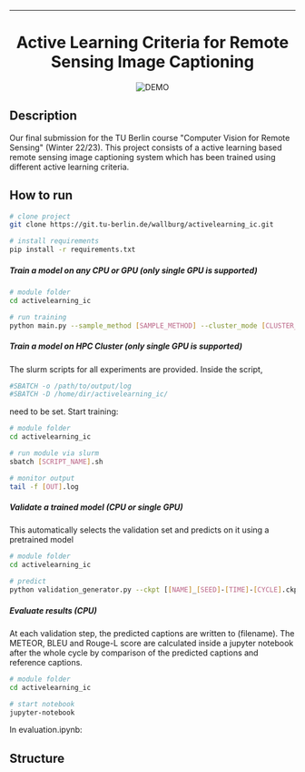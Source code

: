 ---

<div align="center">    
 
# Active Learning Criteria for Remote Sensing Image Captioning     
<!--  
[![Paper](http://img.shields.io/badge/paper-arxiv.1001.2234-B31B1B.svg)](https://www.nature.com/articles/nature14539)
[![Conference](http://img.shields.io/badge/NeurIPS-2019-4b44ce.svg)](https://papers.nips.cc/book/advances-in-neural-information-processing-systems-31-2018)
[![Conference](http://img.shields.io/badge/ICLR-2019-4b44ce.svg)](https://papers.nips.cc/book/advances-in-neural-information-processing-systems-31-2018)
[![Conference](http://img.shields.io/badge/AnyConference-year-4b44ce.svg)](https://papers.nips.cc/book/advances-in-neural-information-processing-systems-31-2018)  
--> 
![DEMO](https://lowlorenz-remotesensingwebapp-app-limtid.streamlit.app/)


<!--  
Conference   
-->   
</div>
 
## Description   
Our final submission for the TU Berlin course "Computer Vision for Remote Sensing" (Winter 22/23).
This project consists of a active learning based remote sensing image captioning system which has been trained using different active learning criteria.

## How to run   
```bash
# clone project   
git clone https://git.tu-berlin.de/wallburg/activelearning_ic.git

# install requirements       
pip install -r requirements.txt
 ```   
##### Train a model on any CPU or GPU (only single GPU is supported)   
 ```bash
# module folder
cd activelearning_ic

# run training  
python main.py --sample_method [SAMPLE_METHOD] --cluster_mode [CLUSTER_MODE] --conf_mode [CONF_MODE] --args
```
##### Train a model on HPC Cluster (only single GPU is supported)
 The slurm scripts for all experiments are provided. Inside the script, 
  ```bash
#SBATCH -o /path/to/output/log
#SBATCH -D /home/dir/activelearning_ic/
```
need to be set.
Start training:
 ```bash
# module folder
cd activelearning_ic

# run module via slurm   
sbatch [SCRIPT_NAME].sh

# monitor output
tail -f [OUT].log
```
##### Validate a trained model (CPU or single GPU)
This automatically selects the validation set and predicts on it using a pretrained model
  ```bash
# module folder
cd activelearning_ic

# predict  
python validation_generator.py --ckpt [[NAME]_[SEED]-[TIME]-[CYCLE].ckpt]
```

##### Evaluate results (CPU)
At each validation step, the predicted captions are written to (filename). The METEOR, BLEU and Rouge-L score are calculated inside a jupyter notebook after the whole cycle by comparison of the predicted captions and reference captions.     
 ```bash
 # module folder
cd activelearning_ic

# start notebook
jupyter-notebook
```  
In evaluation.ipynb:

## Structure

